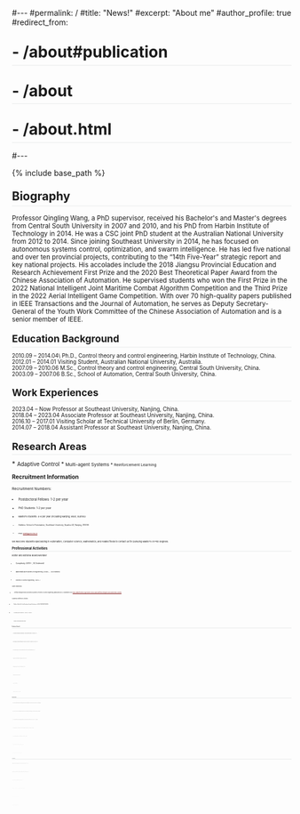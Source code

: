 #---
#permalink: /
#title: "News!"
#excerpt: "About me"
#author_profile: true
#redirect_from: 
#  - /about#publication
#  - /about
#  - /about.html
#---
<style>
.page__content p {
    margin: 0 0 0em;
}
p{
    /*margin: 0;*/
    /*padding: -30;*/
    /*line-height: 15px;*/
}
a{
	color:#7c1313;
}
ul{
    /*margin: 0;*/
    /*padding: -30;*/
    line-height: 15px;
    margin-block-start: 0em;
    margin-block-end: 0em;
}
ul li, ol li {
    margin-bottom: 0.em;
}
h1, h2, h3, h4, h5, h6 {
	padding-bottom: 0.2em;
	margin: 1em 0 0.5em;
	border-bottom: 2px solid #f2f3f3;
}
</style>
{% include base_path %} 

<h2 id="biography"> Biography</h2>  

<small> Professor Qingling Wang, a PhD supervisor, received his Bachelor's and Master's degrees from Central South University in 2007 and 2010, and his PhD from Harbin Institute of Technology in 2014. He was a CSC joint PhD student at the Australian National University from 2012 to 2014. Since joining Southeast University in 2014, he has focused on autonomous systems control, optimization, and swarm intelligence. He has led five national and over ten provincial projects, contributing to the “14th Five-Year” strategic report and key national projects. His accolades include the 2018 Jiangsu Provincial Education and Research Achievement First Prize and the 2020 Best Theoretical Paper Award from the Chinese Association of Automation. He supervised students who won the First Prize in the 2022 National Intelligent Joint Maritime Combat Algorithm Competition and the Third Prize in the 2022 Aerial Intelligent Game Competition. With over 70 high-quality papers published in IEEE Transactions and the Journal of Automation, he serves as Deputy Secretary-General of the Youth Work Committee of the Chinese Association of Automation and is a senior member of IEEE.
	
<h2 id="education"> Education Background</h2>  
<small>2010.09 – 2014.04\ Ph.D., Control theory and control engineering, Harbin Institute of Technology, China.</small> <br>
<small>2012.01 – 2014.01   	Visiting Student, Australian National University, Australia.</small> <br>
<small>2007.09 – 2010.06   	M.Sc., Control theory and control engineering, Central South University, China.</small> <br>
<small>2003.09 – 2007.06   	B.Sc., School of Automation, Central South University, China.</small> 

<h2 id="experience">Work Experiences</h2> 
<small>2023.04 – Now         	Professor at Southeast University, Nanjing, China.</small> <br>
<small>2018.04 – 2023.04   	Associate Professor at Southeast University, Nanjing, China.</small> <br>
<small>2016.10 – 2017.01   	Visiting Scholar at Technical University of Berlin, Germany.</small> <br>
<small>2014.07 – 2018.04   	Assistant Professor at Southeast University, Nanjing, China.</small> 

<h2 id="research">Research Areas</h2>  
* <small> Adaptive Control
* <small> Multi-agent Systems
* <small> Reinforcement Learning

<h2 id="student">Recruitment Information</h2>  
	
Recruitment Numbers:

* <small>Postdoctoral Fellows: 1-2 per year
* <small>PhD Students: 1-2 per year
* <small>Master’s Students: 4-6 per year (including Nanjing, Wuxi, Suzhou)
* <small>Address: School of Automation, Southeast University, Sipailou 2#, Nanjing, 210096
* <small>Email: qlwang@seu.edu.cn

We welcome students specializing in Automation, Computer Science, Mathematics, and related fields to contact us for pursuing Master's or PhD degrees.
		
<h2 id="service">Professional Activities</h2>  

Editor and Editorial Board Member	

* <small>Complexity (2019--, SCI Indexed) 
* <small>Mathematical Problems in Engineering（2020--，SCI indexed）
* <small>Frontiers in Control Engineering（2020--)

Guest Editorship 

* <small>Artificial Intelligence and Autonomous Systems (Frontiers in Control Engineering)
Manuscript Due: 30 September 2022 https://www.frontiersin.org/research-topics/36804/artificial-intelligence-and-autonomous-systems

Academic/Conference Activities

* <small>Publicity Chair The Youth Academic Annual Conference of CAA (YAC2018-YAC2024)
* <small>PC Member, IEEE CYBER2018、YAC2016、 ANT2016
* <small>Reviewer, American Mathematical Reviews

<h2 id="awards">Academic Awards</h2>   

* <small>The Creative Founder Award-Innovation Award, China Association of Inventions, Second Prize, 2024
* <small>National Intelligent Joint Maritime Warfare Algorithm Competition, Chinese Institute of Command and Control, First Prize, 2022
* <small>Best Theoretical Paper Award, The 35th Youth Academic Annual Conference of Chinese Association of Automation (YAC2020), 2020
* <small>Teaching and Research Achievement Award (Research), Jiangsu Province in China, First Prize, 2018
* <small>National Intelligent Technology Papers Competition, Chinese Association of Automation, Second Prize, 2018
* <small>Outstanding Achievement Award, Natural Science Foundation of Jiangsu, 2018
* <small>Outstanding Service, Journal of the Franklin Institute, 2018
* <small>[8]	Outstanding Reviewers, Journal of the Franklin Institute (2018), ISA Transactions (2017) and Neurocomputing (2017)

<h2 id="project">Research Project</h2> 

* <small>2024-2027, Research on distributed optimal consensus of nonlinear multi-agent systems. Supported by National Natural Science Foundation of China (500K RMB, Grant No. 62373102, Principal Investigator)
* <small>2022-2025, Research on the Consensus Problem for Uncertain Multiagent Systems with Unknown Control Directions. Supported by Natural Science Foundation of Jiangsu Province, China (100K RMB, Grant No. BK20221455, Principal Investigator)
* <small>2022-2024, Key Technologies and Applications of Autonomous Decision and Intelligent Learning for Unmanned Swarm Systems. Supported by Anhui Provincial Key Research and Development Project, China (780K RMB, Grant No. 2022i01020013, Principal Investigator)
* <small>2021-2023, Reinforcement Learning based Multi-Agent Cooperative Control with Disturbance Rejection and Its Applications. Supported by National Natural Science Foundation of China and the Royal Society of UK (100K RMB, Grant No. 62111530149, Principal Investigator)
* <small>2020-2023, Research on High-order Nonlinear Multi-Agent Systems with Unknown Control Coefficients. Supported by National Natural Science Foundation of China (570K RMB, Grant No. 61973074, Principal Investigator)
* <small>2016-2018, Robust Consensus for Multiagent Systems with Saturation Constraints. Supported by National Natural Science Foundation of China (240K RMB, Grant No. 61503079, Principal Investigator)
* <small>2015-2018, Fixed-time Consensus for Multiagent Systems with Saturation Constraints. Supported by Natural Science Foundation of Jiangsu Province, China (200K RMB, Grant No. BK20150625, Principal Investigator)

<h2 id="publication">Selected Publications</h2> 

* <small>Qingling Wang, Wenqiang Wu, A distributed finite-time optimization algorithm for directed networks of continuous-time agents, International Journal of Robust and Nonlinear Control, 2024, 34(6): 4032-4050.
* <small>Qingling Wang, H.E. Psillakis, Changyin Sun, Frank L. Lewis, Adaptive NN distributed control for time-varying networks of nonlinear agents with antagonistic interactions, IEEE Transactions on Neural Networks and Learning Systems, 2021, 32(6): 2573-2583.
* <small>Qingling Wang, Changyin Sun, Distributed asymptotic consensus in directed networks of nonaffine systems with nonvanishing disturbance, IEEE/CAA Journal of Automatica Sinica, 2021, 8(6): 1133-1140.
* <small>Qingling Wang, H.E. Psillakis, Changyin Sun, Cooperative control of multiple high-order agents with non-identical unknown control directions under fixed and time-varying topologies, IEEE Transactions on Systems, Man, and Cybernetics: Systems, 2021, 51(4): 2582-2591.
* <small>Qingling Wang, Yuanda Wang, Changyin Sun, Cooperative control with designated convergence rate for high-order integrators under heterogeneous couplings, Journal of the Franklin Institute, 2021, 358(9): 4626-4642.
* <small>Qingling Wang, Changyin Sun, A continuous distributed control algorithm for time-varying networks of nonlinear agents with input saturation, International Journal of Robust and Nonlinear Control, 2021, 31(10): 4616-4628.
* <small>Qingling Wang, Convergence of time-varying networks and its applications, Frontiers of Information Technology & Electronic Engineering, 2021, 22(1): 88-96.
* <small>Qingling Wang, H.E. Psillakis, Changyin Sun, Adaptive cooperative control with guaranteed convergence in time-varying networks of nonlinear dynamical systems, IEEE Transactions on Cybernetics, 2020, 50(12): 5035-5046. 
* <small>Qingling Wang, Changyin Sun, Adaptive consensus of multi-agent systems with unknown high-frequency gain signs under directed graphs, IEEE Transactions on Systems, Man, and Cybernetics: Systems, 2020, 50(6): 2181-2186.
* <small>Qingling Wang, H.E. Psillakis, Changyin Sun, Cooperative control of multiple agents with unknown high-frequency gain signs under unbalanced and switching topologies, IEEE Transactions on Automatic Control, 2019, 64(6): 2495-2501.
* <small>Qingling Wang, Changyin Sun, Yangyang Chen, Adaptive neural network control for course-keeping of ships with input constraints, Transactions of the Institute of Measurement and Control, 2019, 41(4): 1010-1018.
* <small>Qingling Wang, Changyin Sun, Xin Xin, Robust consensus tracking of linear multiagent systems with input saturation and input-additive uncertainties, International Journal of Robust and Nonlinear Control, 2017, 27(14): 2393-2409. 
* <small>Qingling Wang, Xianghui Cao, Changyin Sun, Robust output synchronization of linear multi-agent systems with constant disturbances via integral control, International Journal of Robust and Nonlinear Control, 2017, 27(9): 1628-1639. 
* <small>Qingling Wang, Changyin Sun, Coordinated tracking of linear multiagent systems with input saturation and stochastic disturbances, ISA Transactions, 2017, 71(1): 3-9. 
* <small>Qingling Wang, Scaled consensus of multi-agent systems with output saturation, Journal of the Franklin Institute, 2017, 354(14): 6190-6199.
* <small>Qingling Wang, Yuanda Wang, Changyin Sun, Fixed-time consensus of multi-agent systems with directed and intermittent communications, Asian Journal of Control, 2017, 19(1): 95-105. 
* <small>Qingling Wang, Changyin Sun, Conditions for consensus in directed networks of agents with heterogeneous output saturation, IET Control Theory and Applications, 2016, 10(16): 2119-2127.
* <small>Qingling Wang, Changbin Yu, Huijun Gao, Semiglobal stabilization of saturated linear systems via multiple parametric Lyapunov equations, International Journal of Robust and Nonlinear Control, 2015, 25(1): 16-31. 
* <small>Qingling Wang, Changbin Yu, Huijun Gao, Synchronization of identical linear dynamic systems subject to input saturation, Systems and Control Letters, 2014, 64(1): 107-113. 
* <small>Qingling Wang, Changbin Yu, Huijun Gao, Semiglobal synchronization of multiple generic linear agents with input saturation, International Journal of Robust and Nonlinear Control, 2014, 24(18): 3239-3254. 
* <small>Qingling Wang, Cheng Peng, Huijun Gao, M. Basin, Global consensus of single-integrator agents subject to saturation constraints, IET Control Theory and Applications, 2014, 8(9): 765-771. 
* <small>Qingling Wang, Huijun Gao, Global consensus of multiple integrator agents via saturated controls, Journal of the Franklin Institute, 2013, 350(8): 2261-2276.
* <small>Wenqiang Wu, Qingling Wang, Distributed optimal consensus via PI regulation for high-order nonlinear agents over directed networks, International Journal of Robust and Nonlinear Control, 2024, DOI: 10.1002/rnc.7564.
* <small>Chenchen Fan, Hongyu Xu, Qingling Wang*, Multi-agent deep reinforcement learning for trajectory planning in UAVs-assisted mobile edge computing with heterogeneous requirements, Computer Networks, 2024, 248: 110469: 1-15.
* <small>Xuerao Wang, Qingling Wang, Yanxu Su, Yuncheng Ouyang, and Changyin Sun, Adaptive sensor-fault tolerant control of unmanned underwater vehicles with input saturation, IEEE/CAA Journal of Automatica Sinica, 2024, 11(4): 907-918.
* <small>Xuerao Wang, Yuncheng Ouyang, Xiao Wang, Qingling Wang*, A novel, finite-time, active fault-tolerant control framework for autonomous surface vehicle with guaranteed performance. Journal of Marine Science and Engineering, 2024, 12(2): 347.
* <small>Wenbo Zhu, Qingling Wang*, Distributed finite-time optimization of multi-agent systems with time-varying cost functions under digraphs, IEEE Transactions on Network Science and Engineering, 2024, 11(1): 556 - 565.
* <small>Wenbo Zhu, Qingling Wang*, Distributed optimization of high-order nonlinear multi-agent systems with disturbance under switching topologies, Optimal Control Applications and Methods, 2024, 45(3): 974-992
* <small>Yibai Wang, Shulong Zhao, Qingling Wang*, Cooperative control of velocity and heading for unmanned surface vessel based on twin delayed deep deterministic policy gradient with an integral compensator, Ocean Engineering, 2023, 288: 115943.
* <small>Wenbo Zhu, Changyin Sun, Qingling Wang*, Distributed finite-time optimization algorithms for multi-agent systems under directed graphs, International Journal of Robust and Nonlinear Control, 2023, 33: 6286–6307.
* <small>Wenbo Zhu, Qingling Wang*, Distributed finite-time optimization of multi-agent systems with unknown high-frequency gain signs under switching digraphs, International Journal of Systems Science, 2023, 54(5): 1033-1046.
* <small>Huan Hu, Qingling Wang*, Proximal policy optimization with an integral compensator for quadrotor control, Frontiers of Information Technology & Electronic Engineering, 2020, 21(5): 777-795.
* <small>Yanxu Su, Qingling Wang, Changyin Sun, Distributed primal-dual method for convex optimization with coupled constraints, IEEE Transactions on Signal Processing, 2022, 70：523 – 535.
* <small>Jiaqi Li, Qingling Wang, Yanxu Su, Changyin Sun, Robust distributed model predictive consensus of discrete-time multi-agent systems: a self-triggered approach, Frontiers of Information Technology & Electronic Engineering, 2021, 22 (8): 1068-1079.
* <small>Athanasios Gkesoulis, H. E. Psillakis, Qingling Wang, PdI regulation for consensus: application to unknown pure-feedback agents with state and communication delays, IEEE Transactions on Control of Network Systems, 2021, 8 (4): 1964 -1974.
* <small>Xuerao Wang, Qingling Wang, Changyin Sun, Prescribed performance fault-tolerant control for uncertain nonlinear MIMO system using actor-critic learning structure, IEEE Transactions on Neural Networks and Learning Systems, 2022, 33 (9): 4479 - 4490.
* <small>Xuerao Wang, Qingling Wang, Changyin Sun, Adaptive tracking control for high-order MIMO nonlinear systems with prescribed performance, Frontiers of Information Technology & Electronic Engineering, 2021, 22 (7): 986-1001.
* <small>H.E. Psillakis, Qingling Wang, Distributed adaptive consensus of nonlinear heterogeneous agents with delayed and sampled neighbor measurements, IEEE Transactions on Cybernetics, 2022, 52 (4): 2340 -2350.
* <small>Yanxu Su, Qingling Wang, Changyin Sun, Self-triggered consensus control for linear multi-agent systems with input saturation, IEEE/CAA Journal of Automatica Sinica, 2020, 7(1): 150-157.
* <small>Deyuan Liu, Hao Liu, Zhaoying Li, Xiaolei Hou, Qingling Wang, Robust attitude control for tail-sitter unmanned aerial vehicles in flight mode transitions, International Journal of Nonlinear and Control, 2019, 29(4): 1132-1149.
* <small>Yanxu Su, Qingling Wang, Changyin Sun, Self-triggered robust model predictive control for nonlinear systems with bounded disturbances, IET Control Theory and Applications, 2019, 13(9): 1336-1343.
* <small>Ming Liu, Qingling Wang, Hongyi Li, State estimation and stabilization for nonlinear networked control systems with limited capacity channel, Journal of the Franklin Institute, 2011, 348(8): 1869-1885.
* <small>Ming Liu, Qingling Wang, Sheng Qu, State estimation for discrete-time singular jump systems with non-accessible mode information, Circuits, Systems & Signal Processing, 2012, 31(2): 761-777.
* <small>Qingling Wang, Yuanda Wang, Exponential consensus in directed networks of multi-agents with saturated protocols, Journal of Interconnection Networks, 2016, 16(2): 1650003.
* <small>Qingling Wang, Huijun Gao, F. Alsaadi, T. Hayat, An overview of consensus problems in constrained multi-agent coordination, Systems Science and Control Engineering, 2014, 2(1): 275-284.

























